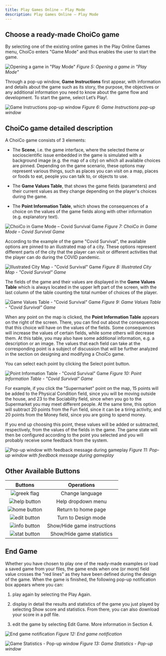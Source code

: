 ```yaml
---
title: Play Games Online – Play Mode
description: Play Games Online – Play Mode
---
```


## Choose a ready-made ChoiCo game

By selecting one of the existing online games in the <span class="kbd">Play Online Games</span> menu,
ChoiCo enters "Game Mode" and thus enables the user to start the game.

![Opening a game in "Play Mode"](@images/choico/choico_3_1.png)
_Figure 5: Opening a game in "Play Mode"_

Through a pop-up window, **Game Instructions** first appear,
with information and details about the game such as its story, the
purpose, the objectives or any additional information you need to know about the
game flow and development. To start the game, select
<span class="kbd bg-green-700 text-white">Let’s Play!</span>.

![Game Instructions pop-up window](@images/choico/choico_3_2.png)
_Figure 6: Game Instructions pop-up window_

## ChoiCo game detailed description

A ChoiCo game consists of 3 elements:

-   The **Scene**, i.e. the game interface, where the selected theme or socioscientific issue embedded in the game is simulated with a background image
    (e.g. the map of a city) on which all available choices are pinned. Depending
    on the game scenario, these options may represent various things, such as
    places you can visit on a map, places or foods to eat, people you can talk
    to, or objects to use.

-   The **Game Values Table**, that shows the game fields (parameters) and
    their current values as they change depending on the player's choices during
    the game.

-   The **Point Information Table**, which shows the consequences of a
    choice on the values of the game fields along with other information (e.g.
    explanatory text).

![ChoiCo in Game Mode – Covid Survival Game](@images/choico/choico_3_3.png)
_Figure 7: ChoiCo in Game Mode – Covid Survival Game_

According to the example of the game "Covid Survival", the available options are
pinned to an illustrated map of a city. These options represent different parts
of the city that the player can visit or different activities that the player can
do during the COVID pandemic.

![Illustrated City Map - "Covid Survival" Game](@images/choico/choico_3_4.png)
_Figure 8: Illustrated City Map - "Covid Survival" Game_

The fields of the game and their values are displayed in the **Game Values Table**
which is always located in the upper left part of the screen, with the last column of
the table counting the total number of choices of the player.

![Game Values Table - "Covid Survival" Game](@images/choico/choico_3_5.png)
_Figure 9: Game Values Table - "Covid Survival" Game_

When any point on the map is clicked, the **Point Information Table** appears
on the right of the screen. There, you can find out about the consequences that
this choice will have on the values of the fields. Some consequences
will increase the values of certain fields, while some others will decrease them. At
this table, you may also have some additional information, e.g. a description or an
image. The values that each field can take at the corresponding point is a subject
of discussion that will be further analyzed in the section on designing and modifying
a ChoiCo game.

You can select each point by clicking the <span class="kbd bg-amber-500 text-black">Select point</span> button.

![Point Information Table - "Covid Survival" Game](@images/choico/choico_3_6.png)
_Figure 10: Point Information Table - "Covid Survival" Game_

For example, if you click the "Supermarket" point on the map, 15 points will be
added to the Physical Condition field, since you will be moving outside the house,
and 23 to the Sociability field, since when you go to the Supermarket you may
meet different people. At the same time, this option will subtract 20 points from
the Fun field, since it can be a tiring activity, and 20 points from the Money field,
since you are going to spend money.

If you end up choosing this point, these values will be added or subtracted,
respectively, from the values of the fields in the game. The game state will then be
configured according to the point you selected and you will probably receive some
feedback from the system.

![Pop-up window with feedback message during gameplay](@images/choico/choico_3_7.png)
_Figure 11: Pop-up window with feedback message during gameplay_

## Other Available Buttons

|                    Buttons                     |         Operations          |
| :--------------------------------------------: | :-------------------------: |
|  ![greek flag](@images/choico/choico_3_8.png)  |       Change language       |
| ![help button](@images/choico/choico_3_9.png)  |     Help dropdown menu      |
| ![home button](@images/choico/choico_3_10.png) |     Return to home page     |
| ![edit button](@images/choico/choico_3_11.png) |     Turn to Design mode     |
| ![info button](@images/choico/choico_3_12.png) | Show/Hide game instructions |
| ![stat button](@images/choico/choico_3_13.png) |  Show/Hide game statistics  |

## End Game

Whether you have chosen to play one of the ready-made examples or load a saved
game from your files, the game ends when one (or more) field value crosses the
"red lines" as they have been defined during the design of the game. When the
game is finished, the following pop-up notification box appears where you can:

1. play again by selecting the <span class="kbd bg-amber-500 text-black">Play Again</span>.

2. display in detail the results and statistics of the game you just played by
   selecting <span class="kbd bg-amber-500 text-black">Show score and statistics</span>. From there, you can
   also download your score in a pdf file.

3. edit the game by selecting <span class="kbd bg-amber-500 text-black">Edit Game</span>. More
   information in Section 4.

![End game notification](@images/choico/choico_3_14.png)
*Figure 12: End game notification*

![Game Statistics - Pop-up window](@images/choico/choico_3_15.png)
*Figure 13: Game Statistics - Pop-up window*
